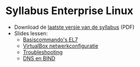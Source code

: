 # Syllabus Enterprise Linux

- Download de [laatste versie van de syllabus](https://github.com/HoGentTIN/elnx-syllabus/releases) (PDF)
- Slides lessen:
    - [Basiscommando's EL7](el7/)
    - [VirtualBox netwerkconfiguratie](vboxnet/)
    - [Troubleshooting](troubleshooting/)
    - [DNS en BIND](bind/)

